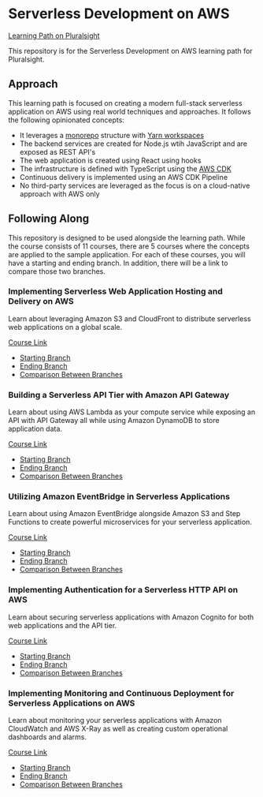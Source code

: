 # Serverless Development on AWS

[Learning Path on Pluralsight](https://pluralsight.pxf.io/OReqan)

This repository is for the Serverless Development on AWS learning path for Pluralsight.

## Approach

This learning path is focused on creating a modern full-stack serverless application on AWS using real world techniques and approaches. It follows the following opinionated concepts:

- It leverages a [monorepo](https://en.wikipedia.org/wiki/Monorepo) structure with [Yarn workspaces](https://classic.yarnpkg.com/en/docs/workspaces/)
- The backend services are created for Node.js wtih JavaScript and are exposed as REST API's
- The web application is created using React using hooks
- The infrastructure is defined with TypeScript using the [AWS CDK](https://aws.amazon.com/cdk/)
- Continuous delivery is implemented using an AWS CDK Pipeline
- No third-party services are leveraged as the focus is on a cloud-native approach with AWS only

## Following Along

This repository is designed to be used alongside the learning path. While the course consists of 11 courses, there are 5 courses where the concepts are applied to the sample application. For each of these courses, you will have a starting and ending branch. In addition, there will be a link to compare those two branches.

### Implementing Serverless Web Application Hosting and Delivery on AWS

Learn about leveraging Amazon S3 and CloudFront to distribute serverless web applications on a global scale.

[Course Link](https://pluralsight.pxf.io/BXngGq)

- [Starting Branch](https://github.com/davidtucker/ps-serverless-app/tree/p1)
- [Ending Branch](https://github.com/davidtucker/ps-serverless-app/tree/p2)
- [Comparison Between Branches](https://github.com/davidtucker/ps-serverless-app/compare/p1...p2)

### Building a Serverless API Tier with Amazon API Gateway

Learn about using AWS Lambda as your compute service while exposing an API with API Gateway all while using Amazon DynamoDB to store application data.

[Course Link](https://pluralsight.pxf.io/EaEBGK)

- [Starting Branch](https://github.com/davidtucker/ps-serverless-app/tree/p2)
- [Ending Branch](https://github.com/davidtucker/ps-serverless-app/tree/p3)
- [Comparison Between Branches](https://github.com/davidtucker/ps-serverless-app/compare/p2...p3)

### Utilizing Amazon EventBridge in Serverless Applications

Learn about using Amazon EventBridge alongside Amazon S3 and Step Functions to create powerful microservices for your serverless application.

[Course Link](https://pluralsight.pxf.io/3PJQXd)

- [Starting Branch](https://github.com/davidtucker/ps-serverless-app/tree/p3)
- [Ending Branch](https://github.com/davidtucker/ps-serverless-app/tree/p4)
- [Comparison Between Branches](https://github.com/davidtucker/ps-serverless-app/compare/p3...p4)

### Implementing Authentication for a Serverless HTTP API on AWS

Learn about securing serverless applications with Amazon Cognito for both web applications and the API tier.

[Course Link](https://pluralsight.pxf.io/yRqMEW)

- [Starting Branch](https://github.com/davidtucker/ps-serverless-app/tree/p4)
- [Ending Branch](https://github.com/davidtucker/ps-serverless-app/tree/p5)
- [Comparison Between Branches](https://github.com/davidtucker/ps-serverless-app/compare/p4...p5)

### Implementing Monitoring and Continuous Deployment for Serverless Applications on AWS

Learn about monitoring your serverless applications with Amazon CloudWatch and AWS X-Ray as well as creating custom operational dashboards and alarms.

[Course Link](https://pluralsight.pxf.io/LPK6oY)

- [Starting Branch](https://github.com/davidtucker/ps-serverless-app/tree/p5)
- [Ending Branch](https://github.com/davidtucker/ps-serverless-app/tree/p6)
- [Comparison Between Branches](https://github.com/davidtucker/ps-serverless-app/compare/p5...p6)
